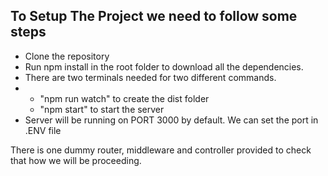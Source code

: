 ## To Setup The Project we need to follow some steps
- Clone the repository
- Run npm install in the root folder to download all the dependencies.
- There are two terminals needed for two different commands.
- - "npm run watch" to create the dist folder
  - "npm start" to start the server
- Server will be running on PORT 3000 by default. We can set the port in .ENV file

There is one dummy router, middleware and controller provided to check that how we will be proceeding.
